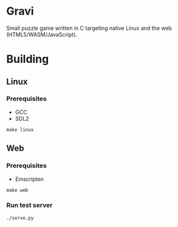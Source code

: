 # Gravi

Small puzzle game written in C targeting native Linux and the web (HTML5/WASM/JavaScript).

# Building

## Linux

### Prerequisites
* GCC
* SDL2

```
make linux
```

## Web

### Prerequisites
* Emscripten

```
make web
```

### Run test server
```
./serve.py
```